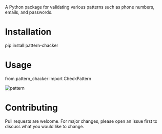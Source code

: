 
A Python package for validating various patterns such as phone numbers, emails, and passwords.

# Installation

pip install pattern-chacker

# Usage

from pattern_chacker import CheckPattern


![pattern](https://github.com/user-attachments/assets/e2250ddc-1671-4d27-b99a-f3b1db9ce183)


# Contributing
Pull requests are welcome. For major changes,
please open an issue first to discuss what you
would like to change.
